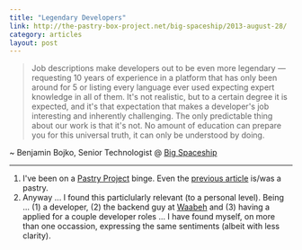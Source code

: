 ```yaml
---
title: "Legendary Developers"
link: http://the-pastry-box-project.net/big-spaceship/2013-august-28/
category: articles
layout: post
---
```


> Job descriptions make developers out to be even more legendary — requesting 10
> years of experience in a platform that has only been around for 5 or listing
> every language ever used expecting expert knowledge in all of them. It's not
> realistic, but to a certain degree it is expected, and it's that expectation
> that makes a developer's job interesting and inherently challenging. The only
> predictable thing about our work is that it's not. No amount of education can
> prepare you for this universal truth, it can only be understood by doing.

~ Benjamin Bojko, Senior Technologist @ [Big Spaceship][4]

---

1. I've been on a [Pastry Project][1] binge. Even the [previous article][2]
   is/was a pastry.
2. Anyway ... I found this particlularly relevant (to a personal level). Being
   ... (1) a developer, (2) the backend guy at [Waabeh][3] and (3) having a
   applied for a couple developer roles ... I have found myself, on more than
   one occassion, expressing the same sentiments (albeit with less clarity).

[1]: http://the-pastry-box-project.net/
[2]: /articles/2013/08/problem-solving-consulting/
[3]: https://waabeh.com/
[4]: http://www.bigspaceship.com/
